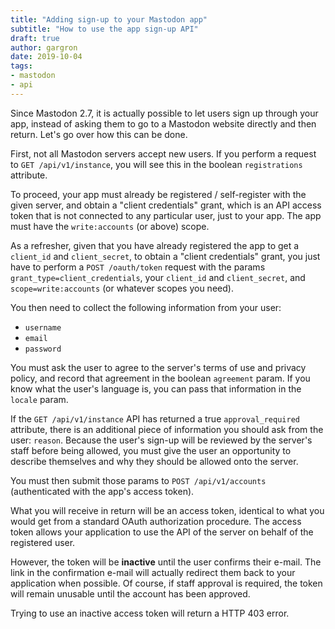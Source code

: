 ```yaml
---
title: "Adding sign-up to your Mastodon app"
subtitle: "How to use the app sign-up API"
draft: true
author: gargron
date: 2019-10-04
tags:
- mastodon
- api
---
```


Since Mastodon 2.7, it is actually possible to let users sign up through your app, instead of asking them to go to a Mastodon website directly and then return. Let's go over how this can be done.<!--more-->

First, not all Mastodon servers accept new users. If you perform a request to `GET /api/v1/instance`, you will see this in the boolean `registrations` attribute.

To proceed, your app must already be registered / self-register with the given server, and obtain a "client credentials" grant, which is an API access token that is not connected to any particular user, just to your app. The app must have the `write:accounts` (or above) scope.

As a refresher, given that you have already registered the app to get a `client_id` and `client_secret`, to obtain a "client credentials" grant, you just have to perform a `POST /oauth/token` request with the params `grant_type=client_credentials`, your `client_id` and `client_secret`, and `scope=write:accounts` (or whatever scopes you need).

You then need to collect the following information from your user:

- `username`
- `email`
- `password`

You must ask the user to agree to the server's terms of use and privacy policy, and record that agreement in the boolean `agreement` param. If you know what the user's language is, you can pass that information in the `locale` param.

If the `GET /api/v1/instance` API has returned a true `approval_required` attribute, there is an additional piece of information you should ask from the user: `reason`. Because the user's sign-up will be reviewed by the server's staff before being allowed, you must give the user an opportunity to describe themselves and why they should be allowed onto the server.

You must then submit those params to `POST /api/v1/accounts` (authenticated with the app's access token).

What you will receive in return will be an access token, identical to what you would get from a standard OAuth authorization procedure. The access token allows your application to use the API of the server on behalf of the registered user.

However, the token will be **inactive** until the user confirms their e-mail. The link in the confirmation e-mail will actually redirect them back to your application when possible. Of course, if staff approval is required, the token will remain unusable until the account has been approved.

Trying to use an inactive access token will return a HTTP 403 error.